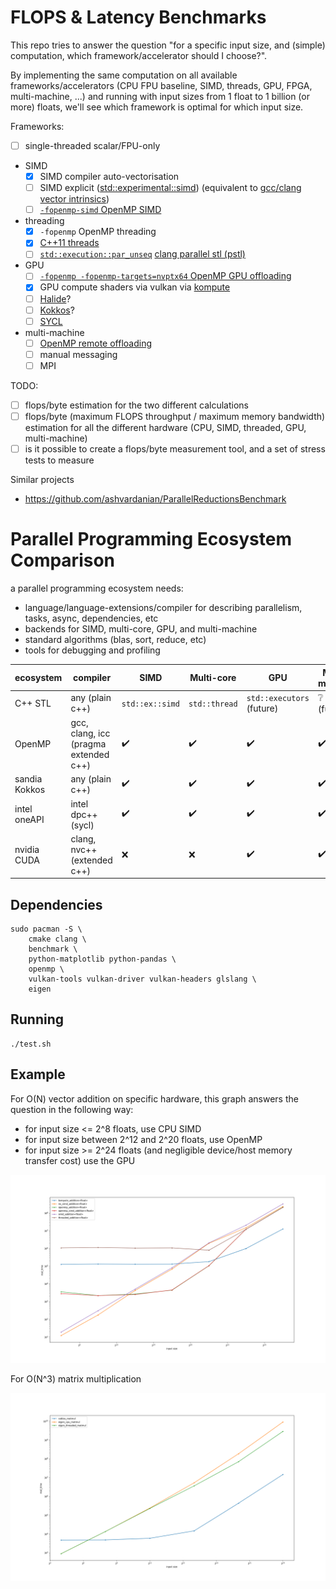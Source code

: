 # FLOPS & Latency Benchmarks

This repo tries to answer the question "for a specific input size, and (simple) computation, which framework/accelerator should I choose?".

By implementing the same computation on all available frameworks/accelerators (CPU FPU baseline, SIMD, threads, GPU, FPGA, multi-machine, ...) and running with input sizes from 1 float to 1 billion (or more) floats, we'll see which framework is optimal for which input size.

Frameworks:
- [ ] single-threaded scalar/FPU-only
- SIMD
  - [x] SIMD compiler auto-vectorisation
  - [ ] SIMD explicit ([std::experimental::simd](https://en.cppreference.com/w/cpp/experimental/simd/simd)) (equivalent to [gcc/clang vector intrinsics](https://gcc.gnu.org/onlinedocs/gcc/Vector-Extensions.html))
  - [ ] [`-fopenmp-simd` OpenMP SIMD](https://github.com/simd-everywhere/simde#openmp-4-simd)
- threading
  - [x] `-fopenmp` OpenMP threading
  - [x] [C++11 threads](https://en.cppreference.com/w/cpp/thread/thread)
  - [ ] [`std::execution::par_unseq`](https://en.cppreference.com/w/cpp/algorithm/execution_policy_tag) [clang parallel stl (pstl)](https://libcxx.llvm.org/Status/PSTL.html)
- GPU
  - [ ] [`-fopenmp -fopenmp-targets=nvptx64` OpenMP GPU offloading](https://enccs.github.io/openmp-gpu/target/)
  - [x] GPU compute shaders via vulkan via [kompute](https://kompute.cc/)
  - [ ] [Halide](https://halide-lang.org/)?
  - [ ] [Kokkos](https://kokkos.github.io/kokkos-core-wiki/#)?
  - [ ] [SYCL](https://en.wikipedia.org/wiki/SYCL#Implementations)
- multi-machine
  - [ ] [OpenMP remote offloading](https://openmp.llvm.org/design/Runtimes.html#remote-offloading-plugin)
  - [ ] manual messaging
  - [ ] MPI

TODO:
- [ ] flops/byte estimation for the two different calculations
- [ ] flops/byte (maximum FLOPS throughput / maximum memory bandwidth) estimation for all the different hardware (CPU, SIMD, threaded, GPU, multi-machine)
- [ ] is it possible to create a flops/byte measurement tool, and a set of stress tests to measure

Similar projects
- https://github.com/ashvardanian/ParallelReductionsBenchmark

# Parallel Programming Ecosystem Comparison

a parallel programming ecosystem needs:
- language/language-extensions/compiler for describing parallelism, tasks, async, dependencies, etc
- backends for SIMD, multi-core, GPU, and multi-machine
- standard algorithms (blas, sort, reduce, etc)
- tools for debugging and profiling

| ecosystem | compiler | SIMD | Multi-core | GPU | Multi-machine | sort | reduce | blas |
| --- | --- | --- | --- | --- | --- | --- | --- | --- |
| C++ STL | any (plain c++) | `std::ex::simd` | `std::thread` | `std::executors` (future) | :grey_question: asio? (future) | `std::sort` `par_unseq` | `std::ex::parallel::reduce` | `stdblas` (future) |
| OpenMP | gcc, clang, icc (pragma extended c++) | :heavy_check_mark: | :heavy_check_mark: | :heavy_check_mark: | :heavy_check_mark: | :x: | :heavy_check_mark: | :grey_question: OpenBLAS? Eigen? |
| sandia Kokkos | any (plain c++) | :heavy_check_mark: | :heavy_check_mark: | :heavy_check_mark: | :heavy_check_mark: MPI | :heavy_check_mark: | :heavy_check_mark: | :heavy_check_mark: `stdblas` |
| intel oneAPI | intel dpc++ (sycl) | :heavy_check_mark: | :heavy_check_mark: | :heavy_check_mark: | :heavy_check_mark: MPI | :heavy_check_mark: TBB | :heavy_check_mark: TBB | :heavy_check_mark: MKL |
| nvidia CUDA | clang, nvc++ (extended c++) | :x: | :x: | :heavy_check_mark: | :heavy_check_mark: NCCL | :heavy_check_mark: thrust / libcu++ | :heavy_check_mark: thrust / libcu++ | :heavy_check_mark: cutlass / cuBLAS |

## Dependencies

```
sudo pacman -S \
    cmake clang \
    benchmark \
    python-matplotlib python-pandas \
    openmp \
    vulkan-tools vulkan-driver vulkan-headers glslang \
    eigen
```

## Running

```
./test.sh
```

## Example

For O(N) vector addition on specific hardware, this graph answers the question in the following way:
- for input size <= 2^8 floats, use CPU SIMD
- for input size between 2^12 and 2^20 floats, use OpenMP
- for input size >= 2^24 floats (and negligible device/host memory transfer cost) use the GPU

![](output.png)

For O(N^3) matrix multiplication

![](matmul.png)

